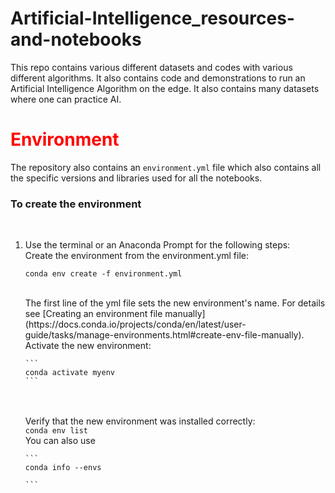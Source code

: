 # Artificial-Intelligence_resources-and-notebooks
This repo contains various different datasets and codes with various different algorithms. It also contains code and demonstrations to run an Artificial Intelligence Algorithm on the edge. It also contains many datasets where one can practice AI.
<br>
<font color=red><h1>Environment</h1></font>
The repository also contains an `environment.yml` file which also contains all the specific versions and libraries used for all the notebooks.<br>
<h3>To create the environment</h3>
<br>
<ol>
  <li>Use the terminal or an Anaconda Prompt for the following steps:<br>
  Create the environment from the environment.yml file:<br>
    
```
conda env create -f environment.yml
```
<br>
    The first line of the yml file sets the new environment's name. For details see [Creating an environment file manually](https://docs.conda.io/projects/conda/en/latest/user-guide/tasks/manage-environments.html#create-env-file-manually).<br>
    Activate the new environment:
    <br>
    
    ```
    conda activate myenv
    ```
    
<br><br>
    Verify that the new environment was installed correctly:<br>
    `
    conda env list
    `<br>
    You can also use 
    
    ```
    conda info --envs
    
    ```
</li>
    
    
  </ol>
